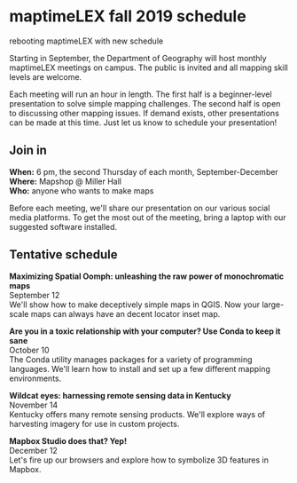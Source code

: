 # maptimeLEX fall 2019 schedule
rebooting maptimeLEX with new schedule

Starting in September, the Department of Geography will host monthly maptimeLEX meetings on campus. The public is invited and all mapping skill levels are welcome. 

Each meeting will run an hour in length. The first half is a beginner-level presentation to solve simple mapping challenges. The second half is open to discussing other mapping issues. If demand exists, other presentations can be made at this time. Just let us know to schedule your presentation!

## Join in

**When:** 6 pm, the second Thursday of each month, September-December   
**Where:** Mapshop @ Miller Hall    
**Who:** anyone who wants to make maps

Before each meeting, we'll share our presentation on our various social media platforms. To get the most out of the meeting, bring a laptop with our suggested software installed. 

## Tentative schedule


**Maximizing Spatial Oomph: unleashing the raw power of monochromatic maps**   
September 12   
We'll show how to make deceptively simple maps in QGIS. Now your large-scale maps can always have an decent locator inset map.

 
**Are you in a toxic relationship with your computer? Use Conda to keep it sane**   
October 10  
The Conda utility manages packages for a variety of programming languages. We'll learn how to install and set up a few different mapping environments.


**Wildcat eyes: harnessing remote sensing data in Kentucky**   
November 14   
Kentucky offers many remote sensing products. We'll explore ways of harvesting imagery for use in custom projects.


**Mapbox Studio does that? Yep!**   
December 12   
Let's fire up our browsers and explore how to symbolize 3D features in Mapbox.
